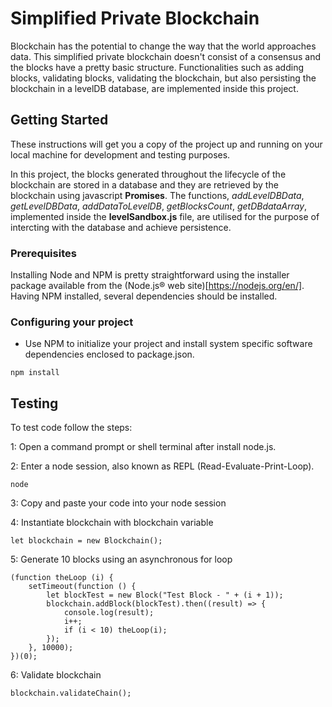 # Simplified Private Blockchain

Blockchain has the potential to change the way that the world approaches data. This simplified private blockchain doesn't consist of a consensus and the blocks have a pretty basic structure. Functionalities such as adding blocks, validating blocks, validating the blockchain, but also persisting the blockchain in a levelDB database, are implemented inside this project.

## Getting Started

These instructions will get you a copy of the project up and running on your local machine for development and testing purposes.

In this project, the blocks generated throughout the lifecycle of the blockchain are stored in a database and they are retrieved by the blockchain using javascript __Promises__. The functions, *addLevelDBData*, *getLevelDBData*, *addDataToLevelDB*, *getBlocksCount*, *getDBdataArray*,  implemented inside the __levelSandbox.js__ file, are utilised for the purpose of intercting with the database and achieve persistence.

### Prerequisites

Installing Node and NPM is pretty straightforward using the installer package available from the (Node.js® web site)[https://nodejs.org/en/].
Having NPM installed, several dependencies should be installed.

### Configuring your project

- Use NPM to initialize your project and install system specific software dependencies enclosed to package.json.
```
npm install
```


## Testing

To test code follow the steps:

1: Open a command prompt or shell terminal after install node.js.

2: Enter a node session, also known as REPL (Read-Evaluate-Print-Loop).
```
node
```
3: Copy and paste your code into your node session

4: Instantiate blockchain with blockchain variable
```
let blockchain = new Blockchain();
```
5: Generate 10 blocks using an asynchronous for loop
```
(function theLoop (i) {
	setTimeout(function () {
		let blockTest = new Block("Test Block - " + (i + 1));
		blockchain.addBlock(blockTest).then((result) => {
			console.log(result);
			i++;
			if (i < 10) theLoop(i);
		});
	}, 10000);
})(0);
```
6: Validate blockchain
```
blockchain.validateChain();
```
